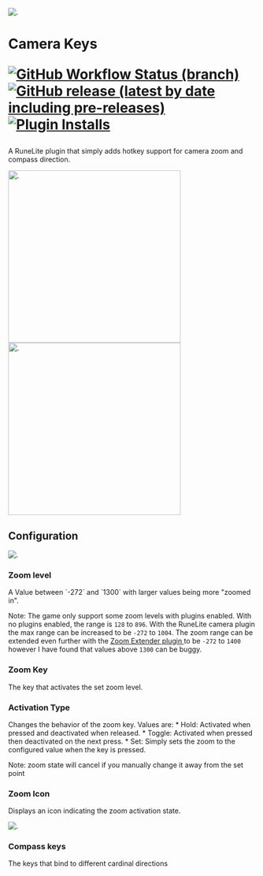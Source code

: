 ![.](https://i.imgur.com/H9pDVkk.png)

# Camera Keys <p> [![GitHub Workflow Status (branch)](https://img.shields.io/github/workflow/status/neilrush/Camera-Keys/Java%20CI/master?logo=github)](https://github.com/neilrush/Camera-Keys/actions) [![GitHub release (latest by date including pre-releases)](https://img.shields.io/github/v/release/neilrush/Camera-Keys?include_prereleases&logo=github)](https://github.com/neilrush/Camera-Keys/releases) [![Plugin Installs](http://img.shields.io/endpoint?url=https://i.pluginhub.info/shields/installs/plugin/Camera-Keys)](https://runelite.net/plugin-hub/neilrush)

A RuneLite plugin that simply adds hotkey support for camera zoom and compass direction.

<p><img alt="." height="350" src="https://i.imgur.com/gIEA4QE.gif" title="Camera zoom demo" width="350"/>
<img alt="." height="350" src="https://i.imgur.com/cUZAA1F.gif" title="Compass direction demo" width="350"/></p>

## Configuration

![.](https://i.imgur.com/z5pjT9G.png)

<h3>Zoom level</h3>
<p>A Value between `-272` and `1300` with larger values being more "zoomed in".</p>

<p> Note: The game only support some zoom levels with plugins enabled. With no plugins enabled, the range is <code>128</code> to <code>896</code>.
With the RuneLite camera plugin the max range can be increased to be <code>-272</code> to <code>1004</code>. The zoom range can be extended even
further with the <a href="https://github.com/Adam-/runelite-plugins/tree/zoom"> Zoom Extender plugin </a> to be  <code>-272</code> to <code>1400</code>
however I have found that values above <code>1300</code> can be buggy.</p>

<h3>Zoom Key</h3>
The key that activates the set zoom level.

<h3>Activation Type</h3>
Changes the behavior of the zoom key. Values are:
* Hold: Activated when pressed and deactivated when released.
* Toggle: Activated when pressed then deactivated on the next press.
* Set: Simply sets the zoom to the configured value when the key is pressed.
<p> Note: zoom state will cancel if you manually change it away from the set point</p>

<h3>Zoom Icon</h3>
<p>Displays an icon indicating the zoom activation state.</p>

![.](https://i.imgur.com/MEjdkzx.png)

<h3>Compass keys</h3>
<p>The keys that bind to different cardinal directions</p>
